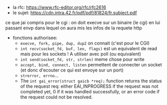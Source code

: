
- la rfc: https://www.rfc-editor.org/rfc/rfc2616
- le sujet: https://cdn.intra.42.fr/pdf/pdf/81824/fr.subject.pdf



ce que jai compris pour le cgi : on doit execve sur un binaire (le cgi) en lui passant envp dans lequel on aura mis les infos de la requete http


- fonctions authorisee:
	- `execve, fork, pipe, dup, dup2` on connait (c'est pour le CGI)
	- `int recv(socket_fd, buf, len, flags)` est un equivalent de read mais pour les sockets ! A utiliser avec poll (ou equivalent)
	- `int send(socket_fd, str, strlen)` meme chose pour write
	- `accept, bind, connect, listen` permettent de connecter un socket (et donc d'ecouter ce qui est envoye sur un port)
	- `strerror, errno`... 
	- The `int gai_error(struct gaicb *req);` function returns the status of the request req: either EAI_INPROGRESS if the request was not completed yet, 0 if it was handled successfully, or an error code if the request could not be resolved.